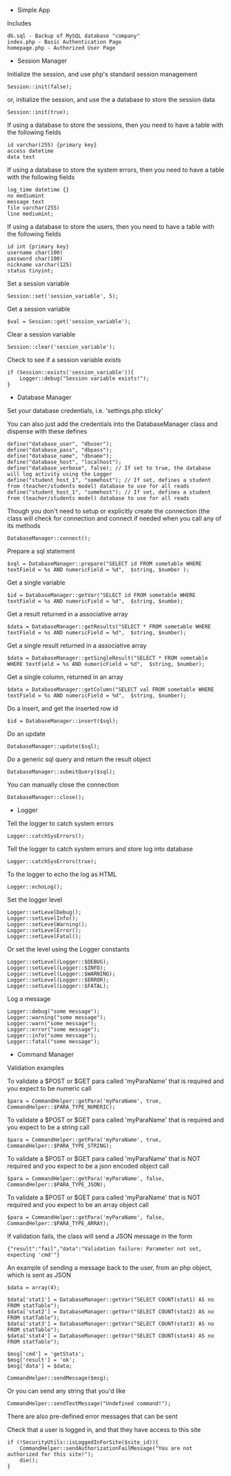 * Simple App

Includes

```
db.sql - Backup of MySQL database "company"
index.php - Basic Authentication Page
homepage.php - Authorized User Page
```


* Session Manager

Initialize the session, and use php's standard session management

```
Session::init(false);
``` 

or, initialize the session, and use the a database to store the session data

```
Session::init(true);
```

If using a database to store the sessions, then you need to have a table with the following fields

```
id varchar(255) {primary key}
access datetime
data text
```

If using a database to store the system errors, then you need to have a table with the following fields

```
log_time datetime {}
no mediumint
message text
file varchar(255)
line mediumint;
```

If using a database to store the users, then you need to have a table with the following fields

```
id int {primary key}
username char(100)
password char(100)
nickname varchar(125)
status tinyint;
```

Set a session variable

```
Session::set('session_variable', 5);
```

Get a session variable

```
$val = Session::get('session_variable');
```

Clear a session variable

```
Session::clear('session_variable');
```

Check to see if a session variable exists

```
if (Session::exists('session_variable')){
    Logger::debug("Session variable exists!");
}
```


* Database Manager

Set your database credentials, i.e. 'settings.php.sticky' 

You can also just add the credentials into the DatabaseManager class and dispense with these defines

```
define("database_user", "dbuser");
define("database_pass", "dbpass");
define("database_name", "dbname");
define("database_host", "localhost");
define("database_verbose", false); // If set to true, the database will log activity using the Logger
define("student_host_1", "somehost"); // If set, defines a student from (teacher/students model) database to use for all reads
define("student_host_1", "somehost"); // If set, defines a student from (teacher/students model) database to use for all reads
```

Though you don't need to setup or explicitly create the connection (the class will check for connection and connect if needed when you call any of its methods

```
DatabaseManager::connect();
```

Prepare a sql statement

```
$sql = DatabaseManager::prepare("SELECT id FROM sometable WHERE textField = %s AND numericField = %d",  $string, $number ); 		
```

Get a single variable

```
$id = DatabaseManager::getVar("SELECT id FROM sometable WHERE textField = %s AND numericField = %d",  $string, $numbe);		
```

Get a result returned in a associative array

```
$data = DatabaseManager::getResults("SELECT * FROM sometable WHERE textField = %s AND numericField = %d",  $string, $number);		
```

Get a single result returned in a associative array

```
$data = DatabaseManager::getSingleResult("SELECT * FROM sometable WHERE textField = %s AND numericField = %d",  $string, $number);		
```

Get a single column, returned in an array

```
$data = DatabaseManager::getColumn("SELECT val FROM sometable WHERE textField = %s AND numericField = %d",  $string, $number);		
```

Do a insert, and get the inserted row id

```
$id = DatabaseManager::insert($sql);		
```

Do an update

```
DatabaseManager::update($sql);		
```

Do a generic sql query and return the result object

```
DatabaseManager::submitQuery($sql);		
```

You can manually close the connection

```
DatabaseManager::close();
```


* Logger

Tell the logger to catch system errors

```
Logger::catchSysErrors();
```

Tell the logger to catch system errors and store log into database

```
Logger::catchSysErrors(true);
```

To the logger to echo the log as HTML

```
Logger::echoLog();
```

Set the logger level

```
Logger::setLevelDebug();
Logger::setLevelInfo();
Logger::setLevelWarning();
Logger::setLevelError();
Logger::setLevelFatal();
```

Or set the level using the Logger constants

```
Logger::setLevel(Logger::$DEBUG);
Logger::setLevel(Logger::$INFO);
Logger::setLevel(Logger::$WARNING);
Logger::setLevel(Logger::$ERROR);
Logger::setLevel(Logger::$FATAL);
```

Log a message

```
Logger::debug("some message");
Logger::warning("some message");
Logger::warn("some message");
Logger::error("some message");
Logger::info("some message");
Logger::fatal("some message");
```

* Command Manager

Validation examples

To validate a $POST or $GET para called 'myParaName' that is required and you expect to be numeric call

```
$para = CommandHelper::getPara('myParaName', true, CommandHelper::$PARA_TYPE_NUMERIC);
```

To validate a $POST or $GET para called 'myParaName' that is required and you expect to be a string call

```
$para = CommandHelper::getPara('myParaName', true, CommandHelper::$PARA_TYPE_STRING);
```

To validate a $POST or $GET para called 'myParaName' that is NOT required and you expect to be a json encoded object call

```
$para = CommandHelper::getPara('myParaName', false, CommandHelper::$PARA_TYPE_JSON);
```

To validate a $POST or $GET para called 'myParaName' that is NOT required and you expect to be an array object call

```
$para = CommandHelper::getPara('myParaName', false, CommandHelper::$PARA_TYPE_ARRAY);
```

If validation fails, the class will send a JSON message in the form

```
{"result":"fail","data":"Validation failure: Parameter not set, expecting 'cmd'"}
```

An example of sending a message back to the user, from an php object, which is sent as JSON

```
$data = array(4);
	
$data['stat1'] = DatabaseManager::getVar("SELECT COUNT(stat1) AS no FROM statTable");					
$data['stat2'] = DatabaseManager::getVar("SELECT COUNT(stat2) AS no FROM statTable");					
$data['stat3'] = DatabaseManager::getVar("SELECT COUNT(stat3) AS no FROM statTable");					
$data['stat4'] = DatabaseManager::getVar("SELECT COUNT(stat4) AS no FROM statTable");					
		
$msg['cmd'] = 'getStats';
$msg['result'] = 'ok';			
$msg['data'] = $data;

CommandHelper::sendMessage($msg);	
```

Or you can send any string that you'd like

```
CommandHelper::sendTextMessage("Undefined command!");
```

There are also pre-defined error messages that can be sent

Check that a user is logged in, and that they have access to this site

```
if (!SecurityUtils::isLoggedInForSite($site_id)){
	CommandHelper::sendAuthorizationFailMessage("You are not authorized for this site!");	
	die();
}
```
